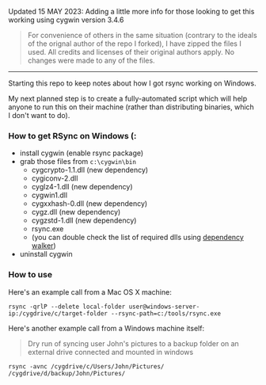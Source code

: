 Updated 15 MAY 2023: Adding a little more info for those looking to get this working using cygwin version 3.4.6
> For convenience of others in the same situation (contrary to the ideals of the orignal author of the repo I forked), I have zipped the files I used. All credits and licenses of their original authors apply. No changes were made to any of the files.
***
Starting this repo to keep notes about how I got rsync working on Windows.

My next planned step is to create a fully-automated script which will help anyone to run this on their machine (rather than distributing binaries, which I don't want to do).

### How to get RSync on Windows (:

- install cygwin (enable rsync package)
- grab those files from `c:\cygwin\bin`
  - cygcrypto-1.1.dll (new dependency)
  - cygiconv-2.dll
  - cyglz4-1.dll (new dependency)
  - cygwin1.dll
  - cygxxhash-0.dll (new dependency)
  - cygz.dll (new dependency)
  - cygzstd-1.dll (new dependency)
  - rsync.exe
  - (you can double check the list of required dlls using [dependency walker](http://www.dependencywalker.com))
- uninstall cygwin

### How to use

Here's an example call from a Mac OS X machine:

```
rsync -qrlP --delete local-folder user@windows-server-ip:/cygdrive/c/target-folder --rsync-path=c:/tools/rsync.exe
```

Here's another example call from a Windows machine itself:
> Dry run of syncing user John's pictures to a backup folder on an external drive connected and mounted in windows
```
rsync -avnc /cygdrive/c/Users/John/Pictures/ /cygdrive/d/backup/John/Pictures/
```
